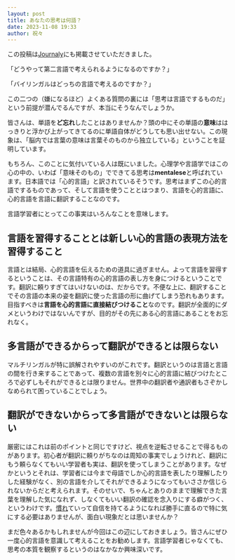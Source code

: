 ```yaml
---
layout: post
title: あなたの思考は何語？
date: 2023-11-08 19:33
author: 祝々
---
```

<!-- wp:paragraph {"align":"left"} -->
<p class="has-text-align-left">この投稿は<a href="https://journaly.com/post/34060">Journaly</a>にも掲載させていただきました。</p>
<!-- /wp:paragraph -->

<!-- wp:paragraph {"fontSize":"medium"} -->
<p class="has-medium-font-size">「どうやって第二言語で考えられるようになるのですか？」</p>
<!-- /wp:paragraph -->

<!-- wp:paragraph {"fontSize":"medium"} -->
<p class="has-medium-font-size">「バイリンガルはどっちの言語で考えるのですか？」</p>
<!-- /wp:paragraph -->

<!-- wp:paragraph {"fontSize":"medium"} -->
<p class="has-medium-font-size">この二つの（嫌になるほど）よくある質問の裏には「思考は言語でするものだ」という前提が潜んでるんですが、本当にそうなんでしょうか。</p>
<!-- /wp:paragraph -->

<!-- wp:paragraph {"fontSize":"medium"} -->
<p class="has-medium-font-size">皆さんは、単語を<strong>ど忘れ</strong>したことはありませんか？頭の中にその単語の<strong>意味</strong>ははっきりと浮かび上がってきてるのに単語自体がどうしても思い出せない。この現象は、「脳内では言葉の意味は言葉そのものから独立している」ということを証明しています。</p>
<!-- /wp:paragraph -->

<!-- wp:paragraph {"fontSize":"medium"} -->
<p class="has-medium-font-size">もちろん、このことに気付いている人は既にいました。心理学や言語学ではこの心の中の、いわば「意味そのもの」でできてる思考は<strong>mentalese</strong>と呼ばれています。日本語では「心的言語」と訳されているそうです。思考はまずこの心的言語でするものであって、そして言語を使うこととはつまり、言語を心的言語に、心的言語を言語に翻訳することなのです。</p>
<!-- /wp:paragraph -->

<!-- wp:paragraph {"fontSize":"medium"} -->
<p class="has-medium-font-size">言語学習者にとってこの事実はいろんなことを意味します。</p>
<!-- /wp:paragraph -->

<!-- wp:heading {"fontSize":"medium"} -->
<h2 class="wp-block-heading has-medium-font-size"><strong>言語を習得することとは新しい心的言語の表現方法を習得すること</strong></h2>
<!-- /wp:heading -->

<!-- wp:paragraph {"fontSize":"medium"} -->
<p class="has-medium-font-size">言語とは結局、心的言語を伝えるための道具に過ぎません。よって言語を習得するということは、その言語特有の心的言語の表し方を身につけるということです。翻訳に頼りすぎてはいけないのは、だからです。不便な上に、翻訳することでその言語の本来の姿を翻訳に使った言語の形に曲げてしまう恐れもあります。目指すべきは<strong>言語を心的言語に直接結びつけること</strong>なのです。翻訳が全面的にダメというわけではないんですが、目的がその先にある心的言語にあることをお忘れなく。</p>
<!-- /wp:paragraph -->

<!-- wp:heading {"fontSize":"medium"} -->
<h2 class="wp-block-heading has-medium-font-size"><strong>多言語ができるからって翻訳ができるとは限らない</strong></h2>
<!-- /wp:heading -->

<!-- wp:paragraph {"fontSize":"medium"} -->
<p class="has-medium-font-size">マルチリンガルが特に誤解されやすいのがこれです。翻訳というのは言語と言語の間を行き来することであって、複数の言語を別々に心的言語に結びつけたところで必ずしもそれができるとは限りません。世界中の翻訳者や通訳者もさぞかしなめられて困っていることでしょう。</p>
<!-- /wp:paragraph -->

<!-- wp:heading {"fontSize":"medium"} -->
<h2 class="wp-block-heading has-medium-font-size"><strong>翻訳ができないからって多言語ができないとは限らない</strong></h2>
<!-- /wp:heading -->

<!-- wp:paragraph {"fontSize":"medium"} -->
<p class="has-medium-font-size">厳密にはこれは前のポイントと同じですけど、視点を逆転させることで得るものがあります。初心者が翻訳に頼りがちなのは周知の事実でしょうけれど、翻訳にもう頼らなくてもいい学習者も実は、翻訳を使ってしまうことがあります。なぜかというとそれは、学習者には今まで母語でしか心的言語を表したり理解したりした経験がなく、別の言語を介してそれができるようになってもいささか信じられないからだと考えられます。そのせいで、ちゃんとありのままで理解できた言葉を理解した気になれず、しなくてもいい翻訳の確認を念入りにする癖がつく、というわけです。<a href="https://祝々.wordpress.com/2023/10/09/%e8%a8%80%e8%aa%9e%e3%81%af%e3%80%81%e7%bf%92%e3%81%86%e3%82%88%e3%82%8a%e6%85%a3%e3%82%8c%e3%82%88/">慣れ</a>ていって自信を持てるようになれば勝手に直るので特に気にする必要はありませんが、面白い現象だとは思いませんか？</p>
<!-- /wp:paragraph -->

<!-- wp:paragraph {"fontSize":"medium"} -->
<p class="has-medium-font-size">まだ色々あるかもしれませんが今回はこの辺にしておきましょう。皆さんにぜひ一度心的言語を意識して考えることをお勧めします。言語学習者じゃなくても、思考の本質を観察するというのはなかなか興味深いです。</p>
<!-- /wp:paragraph -->
